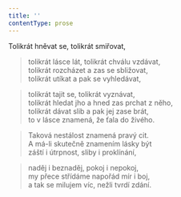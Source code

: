 ```yaml
---
title: ''
contentType: prose
---
```


Tolikrát hněvat se, tolikrát smiřovat,

> tolikrát lásce lát, tolikrát chválu vzdávat,  
> tolikrát rozcházet a zas se sbližovat,  
> tolikrát utíkat a pak se vyhledávat,

> tolikrát tajit se, tolikrát vyznávat,  
> tolikrát hledat jho a hned zas prchat z něho,  
> tolikrát dávat slib a pak jej zase brát,  
> to v lásce znamená, že ťala do živého.

> Taková nestálost znamená pravý cit.  
> A má-li skutečně znamením lásky být  
> záští i útrpnost, sliby i proklínání,

> naděj i beznaděj, pokoj i nepokoj,  
> my přece střídáme napořád mír i boj,  
> a tak se milujem víc, nežli tvrdí zdání.
